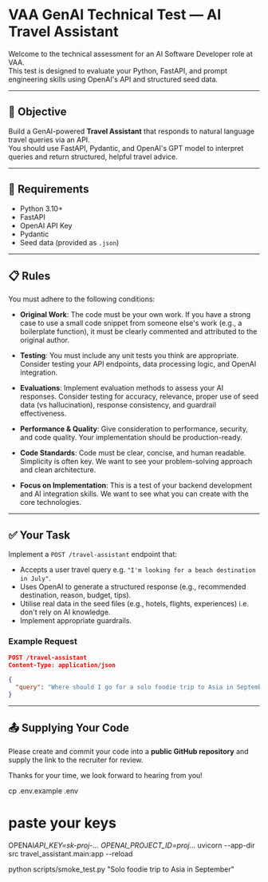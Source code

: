 # VAA GenAI Technical Test — AI Travel Assistant

Welcome to the technical assessment for an AI Software Developer role at VAA.  
This test is designed to evaluate your Python, FastAPI, and prompt engineering skills using OpenAI's API and structured seed data.

---

## 🧠 Objective

Build a GenAI-powered **Travel Assistant** that responds to natural language travel queries via an API.  
You should use FastAPI, Pydantic, and OpenAI's GPT model to interpret queries and return structured, helpful travel advice.

---

## 📌 Requirements

- Python 3.10+
- FastAPI
- OpenAI API Key
- Pydantic
- Seed data (provided as `.json`)

---

## 📋 Rules

You must adhere to the following conditions:

- **Original Work**: The code must be your own work. If you have a strong case to use a small code snippet from someone else's work (e.g., a boilerplate function), it must be clearly commented and attributed to the original author.

- **Testing**: You must include any unit tests you think are appropriate. Consider testing your API endpoints, data processing logic, and OpenAI integration.

- **Evaluations**: Implement evaluation methods to assess your AI responses. Consider testing for accuracy, relevance, proper use of seed data (vs hallucination), response consistency, and guardrail effectiveness.

- **Performance & Quality**: Give consideration to performance, security, and code quality. Your implementation should be production-ready.

- **Code Standards**: Code must be clear, concise, and human readable. Simplicity is often key. We want to see your problem-solving approach and clean architecture.

- **Focus on Implementation**: This is a test of your backend development and AI integration skills. We want to see what you can create with the core technologies.

---

## ✅ Your Task

Implement a `POST /travel-assistant` endpoint that:

- Accepts a user travel query e.g. `"I'm looking for a beach destination in July"`.
- Uses OpenAI to generate a structured response (e.g., recommended destination, reason, budget, tips).
- Utilise real data in the seed files (e.g., hotels, flights, experiences) i.e. don't rely on AI knowledge.
- Implement appropriate guardrails.

### Example Request

```json
POST /travel-assistant
Content-Type: application/json

{
  "query": "Where should I go for a solo foodie trip to Asia in September?"
}

```

---

## 📤 Supplying Your Code

Please create and commit your code into a **public GitHub repository** and supply the link to the recruiter for review.

Thanks for your time, we look forward to hearing from you!

cp .env.example .env

# paste your keys

OPENAI*API_KEY=sk-proj-...
OPENAI_PROJECT_ID=proj*...
uvicorn --app-dir src travel_assistant.main:app --reload

python scripts/smoke_test.py "Solo foodie trip to Asia in September"
